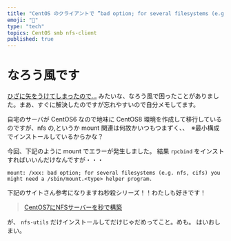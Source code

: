 ```yaml
---
title: "CentOS のクライアントで ”bad option; for several filesystems (e.g. nfs, cifs) "
emoji: "📝"
type: "tech"
topics: CentOS smb nfs-client
published: true
---
```


# なろう風です
[ひざに矢をうけてしまったので…](https://ncode.syosetu.com/n0074em/) みたいな、なろう風で困ったことがありました。まあ、すぐに解決したのですが忘れやすいので自分メモしてます。

自宅のサーバが CentOS6 なので地味に CentOS8 環境を作成して移行しているのですが、nfs の,というか mount 関連は何故かいつもつまずく、、　※最小構成でインストールしているからかな？

今回、下記のように mount でエラーが発生しました。
結果 `rpcbind` をインストすればいいんだけなんですが・・・

```text
mount: /xxx: bad option; for several filesystems (e.g. nfs, cifs) you might need a /sbin/mount.<type> helper program.
```

下記のサイトさん参考になりますね秒殺シリーズ！！わたしも好きです！

> [CentOS7にNFSサーバーを秒で構築](https://qiita.com/Esfahan/items/1b5b3a74dcd86fd30e5c)

が、 `nfs-utils` だけインストールしてだけじゃだめってこと。めも。
はいおしまい。



